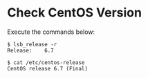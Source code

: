 # Check CentOS Version

Execute the commands below:

```
$ lsb_release -r
Release:	6.7
```

```
$ cat /etc/centos-release
CentOS release 6.7 (Final)
```
